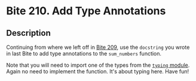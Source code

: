 # Bite 210. Add Type Annotations

## Description

Continuing from where we left off in [Bite 209](https://github.com/estraviz/pybites-exercises/tree/master/209_Write_a_Sphinx_docstring), use the `docstring` you wrote in last Bite to add type annotations to the `sum_numbers` function.

Note that you will need to import one of the types from the [`typing` module](https://docs.python.org/3/library/typing.html). Again no need to implement the function. It's about typing here. Have fun!